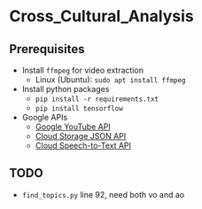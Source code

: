 # Cross_Cultural_Analysis

## Prerequisites
* Install `ffmpeg` for video extraction
    * Linux (Ubuntu): `sudo apt install ffmpeg`
* Install python packages
    * `pip install -r requirements.txt`
    * `pip install tensorflow`
* Google APIs
    * [Google YouTube API](https://developers.google.com/youtube/v3)
    * [Cloud Storage JSON API](https://cloud.google.com/storage/docs/json_api)
    * [Cloud Speech-to-Text API](https://cloud.google.com/speech-to-text)

## TODO
* `find_topics.py` line 92, need both vo and ao